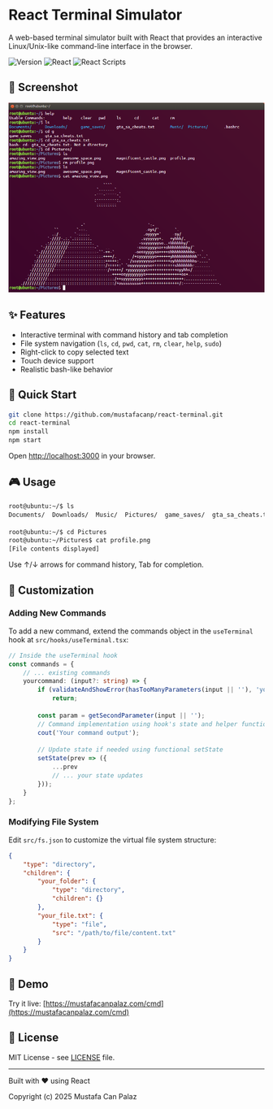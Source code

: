 # React Terminal Simulator

A web-based terminal simulator built with React that provides an interactive Linux/Unix-like command-line interface in the browser.

![Version](https://img.shields.io/badge/version-2.0.0-blue.svg) ![React](https://img.shields.io/badge/react-18.3.1-61dafb.svg) ![React Scripts](https://img.shields.io/badge/react--scripts-5.0.1-green.svg)

## 📸 Screenshot

![Terminal Demo](.github/images/terminal-demo.png)

## ✨ Features

- Interactive terminal with command history and tab completion
- File system navigation (`ls`, `cd`, `pwd`, `cat`, `rm`, `clear`, `help`, `sudo`)
- Right-click to copy selected text
- Touch device support
- Realistic bash-like behavior

## 🚀 Quick Start

```bash
git clone https://github.com/mustafacanp/react-terminal.git
cd react-terminal
npm install
npm start
```

Open [http://localhost:3000](http://localhost:3000) in your browser.

## 🎮 Usage

```bash
root@ubuntu:~/$ ls
Documents/  Downloads/  Music/  Pictures/  game_saves/  gta_sa_cheats.txt  .bashrc

root@ubuntu:~/$ cd Pictures
root@ubuntu:~/Pictures$ cat profile.png
[File contents displayed]
```

Use ↑/↓ arrows for command history, Tab for completion.

## 🎨 Customization

### Adding New Commands

To add a new command, extend the commands object in the `useTerminal` hook at `src/hooks/useTerminal.tsx`:

```typescript
// Inside the useTerminal hook
const commands = {
	// ... existing commands
	yourcommand: (input?: string) => {
		if (validateAndShowError(hasTooManyParameters(input || ''), 'yourcommand'))
			return;

		const param = getSecondParameter(input || '');
		// Command implementation using hook's state and helper functions
		cout('Your command output');

		// Update state if needed using functional setState
		setState(prev => ({
			...prev
			// ... your state updates
		}));
	}
};
```

### Modifying File System

Edit `src/fs.json` to customize the virtual file system structure:

```json
{
	"type": "directory",
	"children": {
		"your_folder": {
			"type": "directory",
			"children": {}
		},
		"your_file.txt": {
			"type": "file",
			"src": "/path/to/file/content.txt"
		}
	}
}
```

## 🔗 Demo

Try it live: [https://mustafacanpalaz.com/cmd](https://mustafacanpalaz.com/cmd)

## 📝 License

MIT License - see [LICENSE](LICENSE) file.

---

Built with ❤️ using React

Copyright (c) 2025 Mustafa Can Palaz
